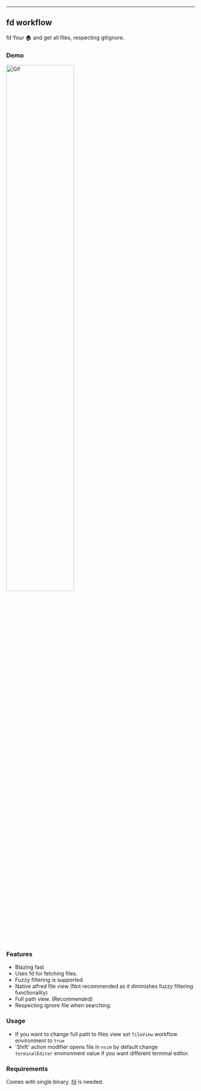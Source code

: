 ---

## fd workflow

fd Your 🏠 and get all files, respecting gitignore.

### Demo

<img alt="Gif"
src="https://user-images.githubusercontent.com/28161197/65831745-d61a6700-e2c5-11e9-9f49-05b8b95ad9e9.gif"
width="60%" />

### Features
- Blazing fast
- Uses fd for fetching files.
- Fuzzy filtering is supported.
- Native alfred file view (Not recommended as it diminishes fuzzy filtering
functionality)
- Full path view. (Recommended)
- Respecting ignore file when searching.

### Usage
- If you want to change full path to files view set `fileView` workflow
  environment to `true`
- 'Shift' action modifier opens file in `nvim` by default change
  `terminalEditor` environment value if you want different terminal editor.


### Requirements

Comes with single binary. [fd](https://github.com/sharkdp/fd) is needed.
